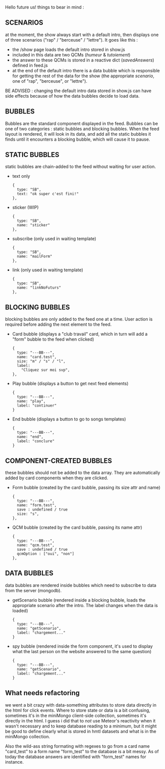 Hello future us! things to bear in mind :

## SCENARIOS

at the moment, the show always start with a default intro, then displays one of three scenarios ("rap" / "berceuse" / "lettre"). It goes like this :

- the /show page loads the default intro stored in show.js
- included in this data are two QCMs (*humeur* & *tutoiement*)
- the answer to these QCMs is stored in a reactive dict (*savedAnswers*) defined in feed.js
- at the end of the default intro there is a data bubble which is responsible for getting the rest of the data for the show (the appropriate *scenario*, one of "rap", "berceuse", or "lettre").

BE ADVISED : changing the default intro data stored in show.js can have side effects because of how the data bubbles decide to load data.

## BUBBLES

Bubbles are the standard component displayed in the feed. Bubbles can be one of two categories : static bubbles and blocking bubbles. When the feed layout is rendered, it will look in its data, and add all the static bubbles it finds until it encounters a blocking bubble, which will cause it to pause.

## STATIC BUBBLES

static bubbles are chain-added to the feed without waiting for user action.

- text only

      { 
        type: "SB", 
        text: "ok super c'est fini!" 
      },

- sticker (WIP)

      { 
        type: "SB", 
        name: "sticker" 
      },

- subscribe (only used in waiting template)

      {
        type: "SB", 
        name: "mailForm" 
      },

- link (only used in waiting template)

      {
        type: "SB", 
        name: "linkNoFuturs" 
      },


## BLOCKING BUBBLES

blocking bubbles are only added to the feed one at a time. User action is required before adding the next element to the feed.


- Card bubble (displays a "club travail" card, which in turn will add a "form" bubble to the feed when clicked)

      {
        type: "---BB---",
        name: "card.test",
        size: "m" / "s" / "l", 
        label:
          "Cliquez sur moi svp",
      },
      
- Play bubble (displays a button to get next feed elements)
 

      {
        type: "---BB---",
        name: "play",
        label: "continuer"
      }

- End bubble (displays a button to go to songs templates)
 

      {
        type: "---BB---",
        name: "end",
        label: "conclure"
      }

## COMPONENT-CREATED BUBBLES


these bubbles should not be added to the data array. They are automatically added by card components when they are clicked.

- Form bubble (created by the card bubble, passing its size attr and name)

      {
        type: "---BB---",
        name: "form.test",
        save : undefined / true
        size: "s",
      },

- QCM bubble (created by the card bubble, passing its name attr)

      {
        type: "---BB---",
        name: "qcm.test",
        save : undefined / true
        qcmOption : ["oui", "non"]
      },


## DATA BUBBLES

data bubbles are rendered inside bubbles which need to subscribe to data from the server (mongodb).


- getScenario bubble (rendered inside a blocking bubble, loads the appropriate scenario after the intro. The label changes when the data is loaded)

      {
        type: "---BB---",
        name: "getScenario",
        label: "chargement..."
      }

- spy bubble (rendered inside the form component, it's used to display what the last person on the website answered to the same question)

      {
        type: "---BB---",
        name: "getScenario",
        label: "chargement..."
      }



## What needs refactoring

we went a bit crazy with data-something attributes to store data directly in the html for click events. Where to store state or data is a bit confusing, sometimes it's in the miniMongo client-side collection, sometimes it's directly in the html. I guess i did that to *not* use Meteor's reactivity when it wasn't necessary and to keep database reading to a minimum, but it might be good to define clearly what is stored in hmtl datasets and what is in the miniMongo collection.

Also the wild-ass string formating with regexes to go from a card name "card_test" to a form name "form_test" to the database is a bit messy. As of today the database answers are identified with "form_test" names for instance.